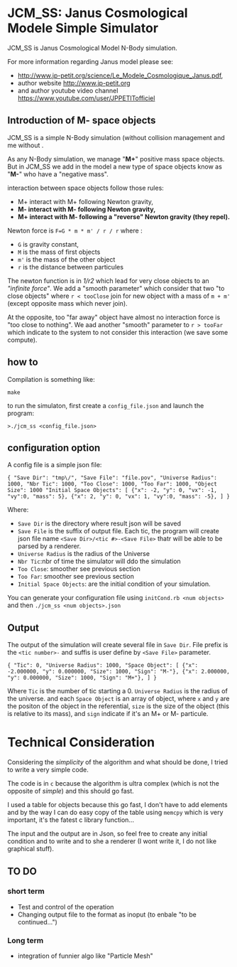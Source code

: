 # JCM_SS: Janus Cosmological Modele Simple Simulator

JCM_SS is Janus Cosmological Model N-Body simulation.

For more information regarding Janus model please see:
- http://www.jp-petit.org/science/Le_Modele_Cosmologique_Janus.pdf,
- author website http://www.jp-petit.org
- and author youtube video channel https://www.youtube.com/user/JPPETITofficiel

## Introduction of M- space objects

JCM_SS is a simple N-Body simulation (without collision management and me without .

As any N-Body simulation, we manage "__M+__" positive mass space objects. But in JCM_SS we add in the model a new type of space objects know as "__M-__" who have a "negative mass".

interaction between space objects follow those rules:

 - M+ interact with M+ following Newton gravity,
 - __M- interact with M- following Newton gravity,__
 - __M+ interact with M- following a "reverse" Newton gravity (they repel).__

Newton force is `F=G * m * m' / r / r` where :
 - `G` is gravity constant,
 - `M` is the mass of first objects
 - `m'` is the mass of the other object
 - `r` is the distance between particules

The newton function is in _1/r2_ which lead for very close objects to an _"infinite force"_. We add a "smooth parameter" which consider that two "to close objects" where `r < tooClose` join for new object with a mass of `m + m'` (except opposite mass which never join).

At the opposite, too "far away" object have almost no interaction force is "too close to nothing". We aad another "smooth" parameter to `r > tooFar` which indicate to the system to not consider this interaction (we save some compute).

## how to

Compilation is something like:

`make`

to run the simulaton, first create a `config_file.json` and launch the program:

`>./jcm_ss <config_file.json>`

## configuration option

A config file is a simple json file:

`{
    "Save Dir": "tmp\/",
    "Save File": "file.pov",
    "Universe Radius": 1000,
    "Nbr Tic": 1000,
    "Too Close": 1000,
    "Too Far": 1000,
    "Object Size": 1000
    "Initial Space Objects": [
      {"x": -2, "y": 0, "vx": -1, "vy":0, "mass": 5},
      {"x": 2, "y": 0, "vx": 1, "vy":0, "mass": -5},
      ]
}`

Where:

- `Save Dir` is the directory where result json will be saved
- `Save File` is the suffix of output file. Each tic, the program will create json file name `<Save Dir>/<tic #>-<Save File>` thatr will be able to be parsed by a renderer.
- `Universe Radius` is the radius of the Universe
- `Nbr Tic`:nbr of time the simulator will ddo the simulation
- `Too Close`: smoother see previous section
- `Too Far`:  smoother see previous section
- `Initial Space Objects`: are the initial condition of your simulation.

You can generate your configuration file using `initCond.rb <num objects>` and then `./jcm_ss <num objects>.json`

## Output

The output of the simulation will create several file in `Save Dir`. File prefix is the `<tic number>-` and suffis is user define by `<Save File>` parameter.

`{
        "Tic": 0,
        "Universe Radius": 1000,
        "Space Object": [
                {"x": -2.000000, "y": 0.000000, "Size": 1000, "Sign": "M-"},
                {"x": 2.000000, "y": 0.000000, "Size": 1000, "Sign": "M+"},
        ]
}
`

Where `Tic` is the number of tic starting a 0. `Universe Radius` is the radius of the universe. and each `Space Object` is an array of object, where `x` and `y` are the positon of the object in the referential, `size` is the size of the object (this is relative to its mass), and `sign` indicate if it's an M+ or M- particule.

# Technical Consideration

Considering the _simplicity_ of the algorithm and what should be done, I tried to write a very simple code.

The code is in `c` because the algorithm is ultra complex (which is not the opposite of _simple_) and this should go fast.

I used a table for objects because this go fast, I don't have to add elements and by the way I can do easy copy of the table using `memcpy` which is very important, it's the fatest c library function...

The input and the output are in Json, so feel free to create any initial condition and to write and to she a renderer (I wont write it, I do not like graphical stuff).

## TO DO

### short term
- Test and control of the operation
- Changing output file to the format as inoput (to enbale "to be continued...")

### Long term
- integration of funnier algo like "Particle Mesh"
